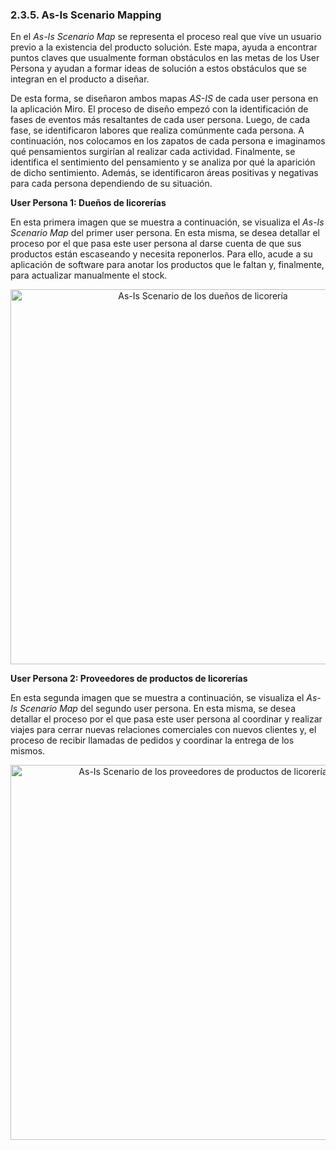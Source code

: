 ### 2.3.5. As-Is Scenario Mapping ###
En el _As-Is Scenario Map_ se representa el proceso real que vive un usuario previo a la existencia del producto solución. Este mapa, ayuda a encontrar puntos claves que usualmente forman obstáculos en las metas de los User Persona y ayudan a formar ideas de solución a estos obstáculos que se integran en el producto a diseñar.

De esta forma, se diseñaron ambos mapas _AS-IS_ de cada user persona en la aplicación Miro. El proceso de diseño empezó con la identificación de fases de eventos más resaltantes de cada user persona. Luego, de cada fase, se identificaron labores que realiza comúnmente cada persona. A continuación, nos colocamos en los zapatos de cada persona e imaginamos qué pensamientos surgirían al realizar cada actividad. Finalmente, se identifica el sentimiento del pensamiento y se analiza por qué la aparición de dicho sentimiento. Además, se identificaron áreas positivas y negativas para cada persona dependiendo de su situación.

<b> User Persona 1: Dueños de licorerías </b>

En esta primera imagen que se muestra a continuación, se visualiza el _As-Is Scenario Map_ del primer user persona. En esta misma, se desea detallar el proceso por el que pasa este user persona al darse cuenta de que sus productos están escaseando y necesita reponerlos. Para ello, acude a su aplicación de software para anotar los productos que le faltan y, finalmente, para actualizar manualmente el stock.

<p align="center">
  <img src="https://i.imgur.com/eVZn0Tj.png" 
  alt="As-Is Scenario de los dueños de licorería" style="width: 600px;"/>
</p>

<b> User Persona 2: Proveedores de productos de licorerías </b>

En esta segunda imagen que se muestra a continuación, se visualiza el _As-Is Scenario Map_ del segundo user persona. En esta misma, se desea detallar el proceso por el que pasa este user persona al coordinar y realizar viajes para cerrar nuevas relaciones comerciales con nuevos clientes y, el proceso de recibir llamadas de pedidos y coordinar la entrega de los mismos.

<p align="center">
  <img src="https://i.imgur.com/iECYSCW.png" 
  alt="As-Is Scenario de los proveedores de productos de licorería" style="width: 600px;"/>
</p>